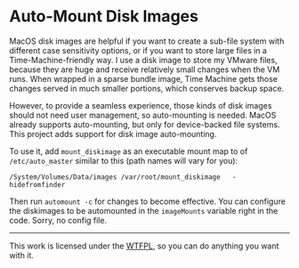 Auto-Mount Disk Images
======================

MacOS disk images are helpful if you want to create a sub-file system with different case 
sensitivity options, or if you want to store large files in a Time-Machine-friendly way. I 
use a disk image to store my VMware files, because they are huge and receive relatively 
small changes when the VM runs. When wrapped in a sparse bundle image, Time Machine gets 
those changes served in much smaller portions, which conserves backup space.

However, to provide a seamless experience, those kinds of disk images should not need user 
management, so auto-mounting is needed. MacOS already supports auto-mounting, but only for 
device-backed file systems. This project adds support for disk image auto-mounting.

To use it, add `mount_diskimage` as an executable mount map to of `/etc/auto_master` similar 
to this (path names will vary for you):

	/System/Volumes/Data/images	/var/root/mount_diskimage	-hidefromfinder

Then run `automount -c` for changes to become effective. You can configure the diskimages to 
be automounted in the `imageMounts` variable right in the code. Sorry, no config file.

___
This work is licensed under the [WTFPL](http://www.wtfpl.net/), so you can do anything you 
want with it.

